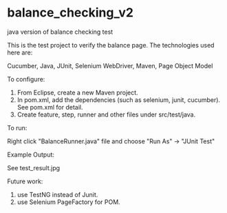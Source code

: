 # balance_checking_v2
java version of balance checking test

This is the test project to verify the balance page. The technologies used here are:
  
  Cucumber, Java, JUnit, Selenium WebDriver, Maven, Page Object Model
  
To configure:
  1. From Eclipse, create a new Maven project.
  2. In pom.xml, add the dependencies (such as selenium, junit, cucumber). See pom.xml for detail.
  3. Create feature, step, runner and other files under src/test/java.
  
To run:

  Right click "BalanceRunner.java" file and choose "Run As" -> "JUnit Test"

Example Output:

  See test_result.jpg

Future work:
  1. use TestNG instead of Junit.
  2. use Selenium PageFactory for POM.
 
